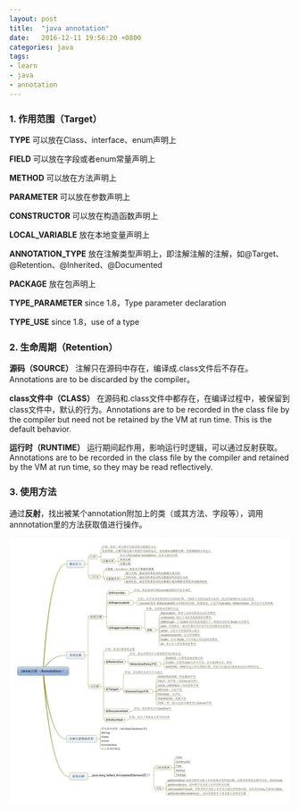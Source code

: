 ```yaml
---
layout: post
title:  "java annotation"
date:   2016-12-11 19:56:20 +0800
categories: java
tags:
- learn
- java
- annotation
---
```


### 1. 作用范围（Target）

**TYPE** 可以放在Class、interface、enum声明上

**FIELD** 可以放在字段或者enum常量声明上

**METHOD** 可以放在方法声明上

**PARAMETER** 可以放在参数声明上

**CONSTRUCTOR** 可以放在构造函数声明上

**LOCAL_VARIABLE** 放在本地变量声明上

**ANNOTATION_TYPE** 放在注解类型声明上，即注解注解的注解，如@Target、@Retention、@Inherited、@Documented

**PACKAGE** 放在包声明上

**TYPE_PARAMETER** since 1.8，Type parameter declaration

**TYPE_USE** since 1.8，use of a type

### 2. 生命周期（Retention）

**源码（SOURCE）** 注解只在源码中存在，编译成.class文件后不存在。Annotations are to be discarded by the compiler。

**class文件中（CLASS）** 在源码和.class文件中都存在，在编译过程中，被保留到class文件中，默认的行为。Annotations are to be recorded in the class file by the compiler but need not be retained by the VM at run time.  This is the default behavior.

**运行时（RUNTIME）** 运行期间起作用，影响运行时逻辑，可以通过反射获取。Annotations are to be recorded in the class file by the compiler and retained by the VM at run time, so they may be read reflectively.

### 3. 使用方法

通过**反射**，找出被某个annotation附加上的类（或其方法、字段等），调用annnotation里的方法获取值进行操作。


![annotation-1](/public/img/2016-12-11-java-annotation-1.jpg)

